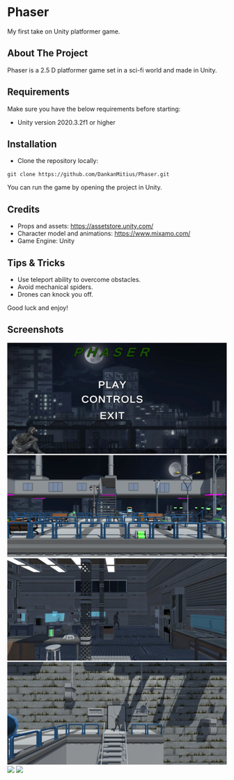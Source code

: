 # Phaser
My first take on Unity platformer game.

## About The Project
Phaser is a 2.5 D platformer game set in a sci-fi world and made in Unity.

## Requirements
Make sure you have the below requirements before starting:

+ Unity version 2020.3.2f1 or higher

## Installation

+ Clone the repository locally:
```
git clone https://github.com/DankanMitius/Phaser.git
```

You can run the game by opening the project in Unity.

## Credits

+ Props and assets: https://assetstore.unity.com/
+ Character model and animations: https://www.mixamo.com/
+ Game Engine: Unity

## Tips & Tricks

+ Use teleport ability to overcome obstacles.
+ Avoid mechanical spiders.
+ Drones can knock you off.

Good luck and enjoy!

## Screenshots
![](Screenshots/2f89ced173b9fbf90f5bede29175ff7f.jpg)
![](Screenshots/ededbaf1fc983149b40020d3b76e0058.png)
![](Screenshots/a722bff4576e72e1abbca71b06fd1646.jpg)
![](Screenshots/f46d52725748f8faeec6bf0850982001.jpg)
![](Screenshots/gif2.gif)
![](Screenshots/gif1.gif)